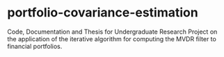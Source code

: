 # portfolio-covariance-estimation
Code, Documentation and Thesis for Undergraduate Research Project on the application of the iterative algorithm for computing the MVDR filter to financial portfolios.
